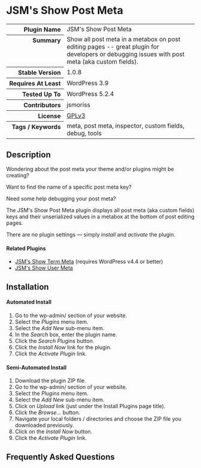 <h1>JSM&#039;s Show Post Meta</h1>

<table>
<tr><th align="right" valign="top" nowrap>Plugin Name</th><td>JSM&#039;s Show Post Meta</td></tr>
<tr><th align="right" valign="top" nowrap>Summary</th><td>Show all post meta in a metabox on post editing pages -- great plugin for developers or debugging issues with post meta (aka custom fields).</td></tr>
<tr><th align="right" valign="top" nowrap>Stable Version</th><td>1.0.8</td></tr>
<tr><th align="right" valign="top" nowrap>Requires At Least</th><td>WordPress 3.9</td></tr>
<tr><th align="right" valign="top" nowrap>Tested Up To</th><td>WordPress 5.2.4</td></tr>
<tr><th align="right" valign="top" nowrap>Contributors</th><td>jsmoriss</td></tr>
<tr><th align="right" valign="top" nowrap>License</th><td><a href="https://www.gnu.org/licenses/gpl.txt">GPLv3</a></td></tr>
<tr><th align="right" valign="top" nowrap>Tags / Keywords</th><td>meta, post meta, inspector, custom fields, debug, tools</td></tr>
</table>

<h2>Description</h2>

<p>Wondering about the post meta your theme and/or plugins might be creating?</p>

<p>Want to find the name of a specific post meta key?</p>

<p>Need some help debugging your post meta?</p>

<p>The JSM's Show Post Meta plugin displays all post meta (aka custom fields) keys and their unserialized values in a metabox at the bottom of post editing pages.</p>

<p>There are no plugin settings &mdash; simply <em>install</em> and <em>activate</em> the plugin.</p>

<h4>Related Plugins</h4>

<ul>
<li><a href="https://wordpress.org/plugins/jsm-show-term-meta/">JSM's Show Term Meta</a> (requires WordPress v4.4 or better)</li>
<li><a href="https://wordpress.org/plugins/jsm-show-user-meta/">JSM's Show User Meta</a></li>
</ul>


<h2>Installation</h2>

<h4>Automated Install</h4>

<ol>
<li>Go to the wp-admin/ section of your website.</li>
<li>Select the <em>Plugins</em> menu item.</li>
<li>Select the <em>Add New</em> sub-menu item.</li>
<li>In the <em>Search</em> box, enter the plugin name.</li>
<li>Click the <em>Search Plugins</em> button.</li>
<li>Click the <em>Install Now</em> link for the plugin.</li>
<li>Click the <em>Activate Plugin</em> link.</li>
</ol>

<h4>Semi-Automated Install</h4>

<ol>
<li>Download the plugin ZIP file.</li>
<li>Go to the wp-admin/ section of your website.</li>
<li>Select the <em>Plugins</em> menu item.</li>
<li>Select the <em>Add New</em> sub-menu item.</li>
<li>Click on <em>Upload</em> link (just under the Install Plugins page title).</li>
<li>Click the <em>Browse...</em> button.</li>
<li>Navigate your local folders / directories and choose the ZIP file you downloaded previously.</li>
<li>Click on the <em>Install Now</em> button.</li>
<li>Click the <em>Activate Plugin</em> link.</li>
</ol>


<h2>Frequently Asked Questions</h2>




